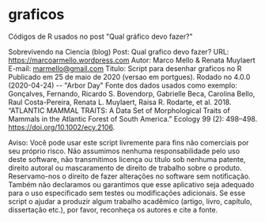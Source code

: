# graficos
Códigos de R usados no post "Qual gráfico devo fazer?"


Sobrevivendo na Ciencia (blog)
Post: Qual grafico devo fazer?
URL: https://marcoarmello.wordpress.com
Autor: Marco Mello & Renata Muylaert
E-mail: marmello@gmail.com 
Titulo: Script para desenhar graficos no R
Publicado em 25 de maio de 2020 (versao em portgues).
Rodado no 4.0.0 (2020-04-24) -- "Arbor Day"
Fonte dos dados usados como exemplo: Gonçalves, Fernando, Ricardo S. Bovendorp, Gabrielle Beca, Carolina Bello, Raul Costa-Pereira, Renata L. Muylaert, Raisa R. Rodarte, et al. 2018. “ATLANTIC MAMMAL TRAITS: A Data Set of Morphological Traits of Mammals in the Atlantic Forest of South America.” Ecology 99 (2): 498–498. https://doi.org/10.1002/ecy.2106.

Aviso: Você pode usar este script livremente para fins não comerciais por seu próprio risco. Não assumimos nenhuma responsabilidade pelo uso deste software, não transmitimos licença ou título sob nenhuma patente, direito autoral ou mascaramento de direito de trabalho sobre o produto. Reservamo-nos o direito de fazer alterações no software sem notificação. Também não declaramos ou garantimos que esse aplicativo seja adequado para o uso especificado sem testes ou modificações adicionais. Se esse script o ajudar a produzir algum trabalho acadêmico (artigo, livro, capítulo, dissertação etc.), por favor, reconheça os autores e cite a fonte.
